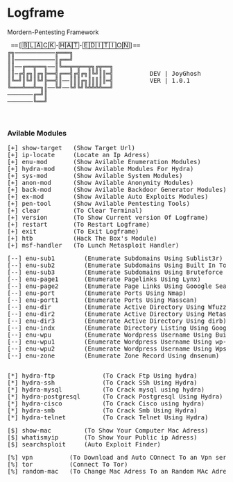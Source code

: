# Logframe
Mordern-Pentesting Framework 
<pre>
 ==[🄱🄻🄰🄲🄺-🄷🄰🅃-🄴🄳🄸🅃🄸🄾🄽]==
╔╗───────────╔═══╗
║║───────────║╔══╝
║║──╔══╦══╗──║╚══╦═╦══╦╗╔╦══╗
║║─╔╣╔╗║╔╗╠══╣╔══╣╔╣╔╗║╚╝║║═╣          DEV | JoyGhosh
║╚═╝║╚╝║╚╝╠══╣║──║║║╔╗║║║║║═╣          VER | 1.0.1
╚═══╩══╩═╗║──╚╝──╚╝╚╝╚╩╩╩╩══╝
───────╔═╝║
───────╚══╝


</pre>
### Avilable Modules
<pre>
[+] show-target   (Show Target Url)                                                                            
[+] ip-locate     (Locate an Ip Adress)                                                                        
[+] enu-mod       (Show Avilable Enumeration Modules)                                                          
[+] hydra-mod     (Show Avilable Modules For Hydra)                                                            
[+] sys-mod       (Show Avilable System Modules)                                                               
[+] anon-mod      (Show Avilable Anonymity Modules)                                                            
[+] back-mod      (Show Avilable Backdoor Generator Modules)                                                   
[+] ex-mod        (Show Avilable Auto Exploits Modules)                                                        
[+] pen-tool      (Show Avilable Pentesting Tools)                                                             
[+] clear         (To Clear Terminal)                                                                          
[+] version       (To Show Current version Of Logframe)                                                        
[+] restart       (To Restart Logframe)                                                                        
[+] exit          (To Exit Logframe)                                                                           
[+] htb           (Hack The Box's Module)                                                                      
[+] msf-handler   (To Lunch Metasploit Handler) 
</pre>
<pre>
[--] enu-sub1        (Enumerate Subdomains Using Sublist3r)                                                    
[--] enu-sub2        (Enumerate Subdomains Using Built In Tool)                                                
[--] enu-sub3        (Enumerate Subdomains Using Bruteforce fast)                                              
[--] enu-page1       (Enumerate Pagelinks Using Lynx)                                                          
[--] enu-page2       (Enumerate Page Links Using Gooogle Search)                                               
[--] enu-port        (Enumerate Ports Using Nmap)                                                              
[--] enu-port1       (Enumerate Ports Using Masscan)                                                           
[--] enu-dir         (Enumerate Active Directory Using Wfuzz)                                                  
[--] enu-dir2        (Enumerate Active Directory Using Metasploit)                                             
[--] enu-dir3        (Enumerate Active Directory Using dirb)                                                   
[--] enu-indx        (Enumerate Directory Listing Using Google Search)                                         
[--] enu-wpu         (Enumerate Wordpress Username Using Built In Tool)                                        
[--] enu-wpu1        (Enumerate Wordpress Username Using wp-json)                                              
[--] enu-wpu2        (Enumerate Wordpress Username Using Wpscan)                                               
[--] enu-zone        (Enumerate Zone Record Using dnsenum)                                                     
                                                              
</pre>
<pre>
[*] hydra-ftp             (To Crack Ftp Using hydra)                                                           
[*] hydra-ssh             (To Crack SSh Using Hydra)                                                           
[*] hydra-mysql           (To Crack mysql using hydra)                                                         
[*] hydra-postgresql      (To Crack Postgresql Using Hydra)                                                    
[*] hydra-cisco           (To Crack Cisco using hydra)                                                         
[*] hydra-smb             (To Crack Smb Using Hydra)                                                           
[*] hydra-telnet          (To Crack Telnet Using Hydra)
</pre>
<pre>
[$] show-mac         (To Show Your Computer Mac Adress)                                                        
[$] whatismyip       (To Show Your Public ip Adress)                                                           
[$] searchsploit     (Auto Exploit Finder)                                                                                                                   
</pre>
<pre>
[%] vpn          (To Download and Auto COnnect To an Vpn server Using Openvpn)                                 
[%] tor          (Connect To Tor)                                                                              
[%] random-mac   (To Change Mac Adress To an Random MAc Adress [Temporary])   
</pre>
<pre>

</pre>

